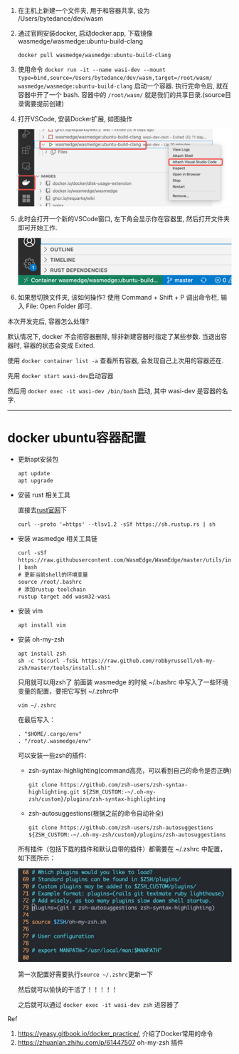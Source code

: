 1. 在主机上新建一个文件夹, 用于和容器共享, 设为 /Users/bytedance/dev/wasm

2. 通过官网安装docker, 启动docker.app, 下载镜像wasmedge/wasmedge:ubuntu-build-clang
   ```shell
   docker pull wasmedge/wasmedge:ubuntu-build-clang
   ```

3. 使用命令 `docker run -it --name wasi-dev --mount type=bind,source=/Users/bytedance/dev/wasm,target=/root/wasm/ wasmedge/wasmedge:ubuntu-build-clang` 启动一个容器. 执行完命令后, 就在容器中开了一个 bash. 容器中的 `/root/wasm/` 就是我们的共享目录.(source目录需要提前创建)

4. 打开VSCode, 安装Docker扩展, 如图操作
   
   <img title="" src="README.assets/2023-05-10-13-20-15-image.png" alt="" width="560">

5. 此时会打开一个新的VSCode窗口, 左下角会显示你在容器里, 然后打开文件夹即可开始工作.
   
   <img title="" src="README.assets/screenshot-20230510-132245.png" alt="" width="546">

6. 如果想切换文件夹, 该如何操作? 使用 Command + Shift + P 调出命令栏, 输入 File: Open Folder 即可.

本次开发完后, 容器怎么处理?

默认情况下, docker 不会把容器删除, 除非新建容器时指定了某些参数. 当退出容器时, 容器的状态会变成 Exited.

使用 `docker container list -a` 查看所有容器, 会发现自己上次用的容器还在.

先用 `docker start wasi-dev`启动容器

然后用 `docker exec -it wasi-dev /bin/bash` 启动, 其中 wasi-dev 是容器的名字.

<hr>

# docker ubuntu容器配置
- 更新apt安装包
   ```shell
   apt update
   apt upgrade
   ```
- 安装 rust 相关工具
   
   直接去[rust官网](https://www.rust-lang.org/tools/install)下

   ```shell
   curl --proto '=https' --tlsv1.2 -sSf https://sh.rustup.rs | sh
   ```
- 安装 wasmedge 相关工具链
   ```shell
   curl -sSf https://raw.githubusercontent.com/WasmEdge/WasmEdge/master/utils/install.sh | bash
   # 更新当前shell的环境变量
   source /root/.bashrc
   # 添加rustup toolchain
   rustup target add wasm32-wasi
   ```

- 安装 vim
   ```shell
   apt install vim
   ```

- 安装 oh-my-zsh
   ```shell
   apt install zsh
   sh -c "$(curl -fsSL https://raw.github.com/robbyrussell/oh-my-zsh/master/tools/install.sh)"
   ```
   只用就可以用zsh了
   前面装 wasmedge 的时候 ~/.bashrc 中写入了一些环境变量的配置，要把它写到 ~/.zshrc中

   ```shell
   vim ~/.zshrc
   ```
   在最后写入：
   ```shell
   . "$HOME/.cargo/env"
   . "/root/.wasmedge/env"
   ```

   可以安装一些zsh的插件:
   - zsh-syntax-highlighting(command高亮，可以看到自己的命令是否正确)
      ```shell
      git clone https://github.com/zsh-users/zsh-syntax-highlighting.git ${ZSH_CUSTOM:-~/.oh-my-zsh/custom}/plugins/zsh-syntax-highlighting
      ```
   - zsh-autosuggestions(根据之前的命令自动补全)
      ```shell
      git clone https://github.com/zsh-users/zsh-autosuggestions ${ZSH_CUSTOM:-~/.oh-my-zsh/custom}/plugins/zsh-autosuggestions
      ```
   
   所有插件（包括下载的插件和默认自带的插件）都需要在 ~/.zshrc 中配置，如下图所示：
   
   ![](README.assets/zsh-plugin.jpeg)

   第一次配置好需要执行`source ~/.zshrc`更新一下

   然后就可以愉快的干活了！！！！！

   之后就可以通过 `docker exec -it wasi-dev zsh` 进容器了

Ref

1. https://yeasy.gitbook.io/docker_practice/, 介绍了Docker常用的命令
2. https://zhuanlan.zhihu.com/p/61447507 oh-my-zsh 插件
